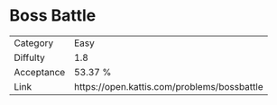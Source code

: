 # Boss Battle

<table>
    <tr>
        <td>Category</td>
        <td>Easy</td>
    </tr>
    <tr>
        <td>Diffulty</td>
        <td>1.8</td>
    </tr>
    <tr>
        <td>Acceptance</td>
        <td>53.37 %</td>
    </tr>
    <tr>
        <td>Link</td>
        <td>https://open.kattis.com/problems/bossbattle</td>
    </tr>
</table>